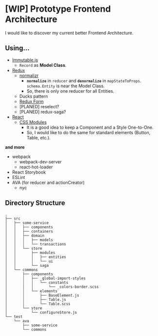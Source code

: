 # [WIP] Prototype Frontend Architecture

I would like to discover my current better Frontend Architecture.

## Using...

- [Immutable.js](https://facebook.github.io/immutable-js/)
  - `Record` as **Model Class**.
- [Redux](http://redux.js.org/)
  - [normalizr](https://github.com/paularmstrong/normalizr)
    - **`normalize`** in `reducer` and **`denormalize`** in `mapStateToProps`.
      `schema.Entity` is near the Model Class.
    - So, there is only one  reducer for all Entities.
  - Ducks pattern
  - [Redux Form](http://redux-form.com/)
  - [PLANED] reselect?
  - [PLANED] redux-saga?
- [React](https://facebook.github.io/react/)
  - [CSS Modules](https://github.com/css-modules/css-modules)
    - It is a good idea to keep a Component and a Style One-to-One.
    - So, I would like to do the same for standard elements (Button, Table, etc.).

**and more**

- webpack
  - webpack-dev-server
  - react-hot-loader
- React Storybook
- ESLint
- AVA (for reducer and actionCreator)
  - nyc

## Directory Structure

```
.
├── src
│   ├── some-service
│   │   ├── components
│   │   ├── containers
│   │   ├── domain
│   │   │   ├── models
│   │   │   └── transactions
│   │   └── store
│   │       ├── modules
│   │       │   ├── entities
│   │       │   └── ui
│   │       └── saga
│   └── commons
│       ├── components
│       │   ├── _global-import-styles
│       │   │   └── constants
│       │   │       └── _colors-border.scss
│       │   └── elements
│       │       ├── BaseElement.js
│       │       ├── Table.js
│       │       └── Table.scss
│       └── store
│           └── configureStore.js
└── test
    └── ava
        ├── some-service
        └── commons
```